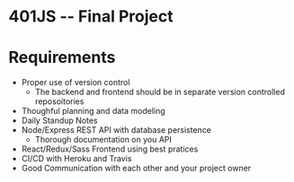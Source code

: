 # 401JS -- Final Project

# Requirements
* Proper use of version control
  * The backend and frontend should be in separate version controlled reposoitories
* Thoughful planning and data modeling
* Daily Standup Notes
* Node/Express REST API with database persistence
  * Thorough documentation on you API
* React/Redux/Sass Frontend using best pratices
* CI/CD with Heroku and Travis
* Good Communication with each other and your project owner
